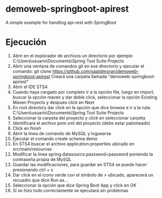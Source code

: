 # demoweb-springboot-apirest
A simple example for handling api-rest with SpringBoot
# Ejecución
1. Abrir en el explorador de archivos un directorio por ejemplo C:\Users\usuario\Documents\Spring Tool Suite Projects
2. Abrir una ventana de comandos git en ese directorio y ejecutar el comando: 
   git clone https://github.com/saaiidmoran/demoweb-springboot-apirest
   Creará una carpeta llamada "demoweb-springboot-apirest"
3. Abrir el IDE STS4
4. Cuando haya cargado por completo ir a la opción file, luego en import, buscar la opción maven y dar doble click, seleccionar la opción
   Existing Maven Proyects y despues click en Next
5. En root directory dar click en la opción que dice browse e ir a la ruta: 
   C:\Users\usuario\Documents\Spring Tool Suite Projects
6. Seleccionar la carpeta del proyecto y click en seleccionar carpeta
7. Identificará el archivo pom.xml del proyecto (debe estar palomeado)
8. Click en finish
9. Abrir la linea de comando de MySQL y loguearse
10. Ejecutar el comando create schema demo
11. En STS4 buscar el archivo application.properties ubicado en src/main/resources
12. Modificar la linea spring.datasource.password=password poniendo la contraseña propia de MySQL
13. Guardar las modificaciones, para guardar en STS4 se puede hacer presionando ctrl + s
14. Dar click en el icono verde con el símbolo de > ubicado, aparecerá un recuadro que dice Run as...
15. Seleccionar la opción que dice Spring Boot App y click en OK
16. Si se hizo todo correctamente se ejecutará sin problemas

